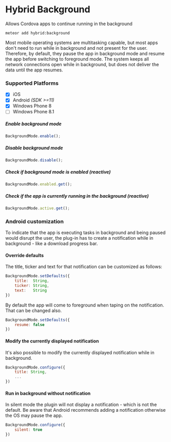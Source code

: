 # Hybrid Background

Allows Cordova apps to continue running in the background

`meteor add hybrid:background`

Most mobile operating systems are multitasking capable, but most apps don't need to run while in background and not present for the user. Therefore, by default, they pause the app in background mode and resume the app before switching to foreground mode. The system keeps all network connections open while in background, but does not deliver the data until the app resumes.

### Supported Platforms
* [x] iOS
* [x] Android _(SDK >=11)_
* [x] Windows Phone 8
* [ ] Windows Phone 8.1

##### Enable background mode
```javascript
BackgroundMode.enable();
```
##### Disable background mode
```javascript
BackgroundMode.disable();
```
##### Check if background mode is enabled (reactive)
```javascript
BackgroundMode.enabled.get();
```
##### Check if the app is currently running in the background (reactive)
```javascript
BackgroundMode.active.get();
```

### Android customization
To indicate that the app is executing tasks in background and being paused would disrupt the user, the plug-in has to create a notification while in background - like a download progress bar.

#### Override defaults
The title, ticker and text for that notification can be customized as follows:
```javascript
BackgroundMode.setDefaults({
    title:  String,
    ticker: String,
    text:   String
})
```

By default the app will come to foreground when taping on the notification. That can be changed also.
```javascript
BackgroundMode.setDefaults({
    resume: false
})
```

#### Modify the currently displayed notification
It's also possible to modify the currently displayed notification while in background.
```javascript
BackgroundMode.configure({
    title: String,
    ...
})
```

#### Run in background without notification
In silent mode the plugin will not display a notification - which is not the default. Be aware that Android recommends adding a notification otherwise the OS may pause the app.
```javascript
BackgroundMode.configure({
    silent: true
})
```

